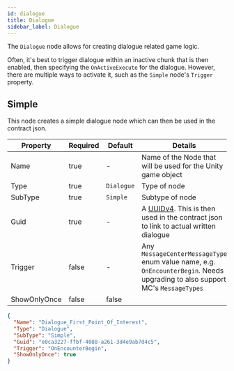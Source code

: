 ```yaml
---
id: dialogue
title: Dialogue
sidebar_label: Dialogue
---
```


The `Dialogue` node allows for creating dialogue related game logic.

Often, it's best to trigger dialogue within an inactive chunk that is then enabled, then specifying the `OnActiveExecute` for the dialogue. However, there are multiple ways to activate it, such as the `Simple` node's `Trigger` property.

## Simple

This node creates a simple dialogue node which can then be used in the contract json.

| Property     | Required | Default    | Details                                                                                                                      |
| ------------ | -------- | ---------- | ---------------------------------------------------------------------------------------------------------------------------- |
| Name         | true     | -          | Name of the Node that will be used for the Unity game object                                                                 |
| Type         | true     | `Dialogue` | Type of node                                                                                                                 |
| SubType      | true     | `Simple`   | Subtype of node                                                                                                              |
| Guid         | true     | -          | A [UUIDv4](https://www.uuidgenerator.net/). This is then used in the contract json to link to actual written dialogue        |
| Trigger      | false    | -          | Any `MessageCenterMessageType` enum value name, e.g. `OnEncounterBegin`. Needs upgrading to also support MC's `MessageTypes` |
| ShowOnlyOnce | false    | false      |                                                                                                                              |

```json
{
  "Name": "Dialogue_First_Point_Of_Interest",
  "Type": "Dialogue",
  "SubType": "Simple",
  "Guid": "e0ca3227-ffbf-4088-a261-3d4e9ab7d4c5",
  "Trigger": "OnEncounterBegin",
  "ShowOnlyOnce": true
}
```
